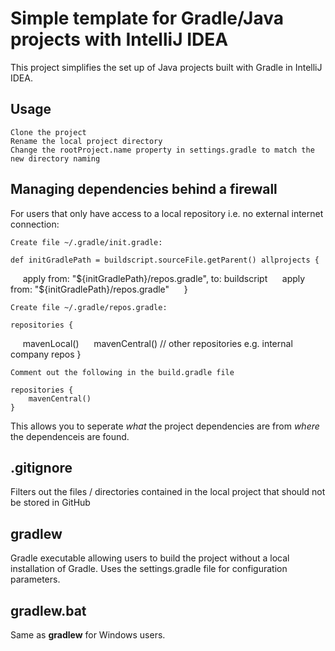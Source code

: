 # Simple template for Gradle/Java projects with IntelliJ IDEA

This project simplifies the set up of Java projects built with Gradle in IntelliJ IDEA.

## Usage

    Clone the project
    Rename the local project directory
    Change the rootProject.name property in settings.gradle to match the new directory naming

## Managing dependencies behind a firewall

For users that only have access to a local repository i.e. no external internet connection: 

    Create file ~/.gradle/init.gradle:
    
    def initGradlePath = buildscript.sourceFile.getParent() allprojects {
        apply from: "${initGradlePath}/repos.gradle", to: buildscript
        apply from: "${initGradlePath}/repos.gradle"
        }
    
    Create file ~/.gradle/repos.gradle:

    repositories {
        mavenLocal()
        mavenCentral()
        // other repositories e.g. internal company repos 
    }
    
    Comment out the following in the build.gradle file
    
    repositories {
        mavenCentral()
    }

This allows you to seperate *what* the project dependencies are from *where* the dependenceis are found.  

## .gitignore

Filters out the files / directories contained in the local project that should not be stored in GitHub

## gradlew

Gradle executable allowing users to build the project without a local installation of Gradle. Uses the settings.gradle file for configuration parameters.

## gradlew.bat

Same as **gradlew** for Windows users.









